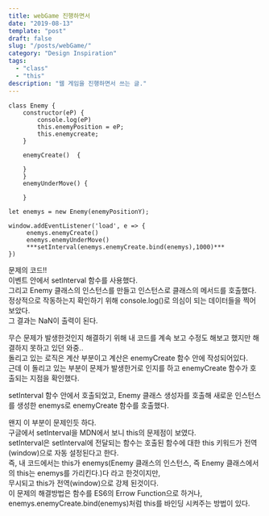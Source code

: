 ```yaml
---
title: webGame 진행하면서
date: "2019-08-13"
template: "post"
draft: false
slug: "/posts/webGame/"
category: "Design Inspiration"
tags:
  - "class"
  - "this"
description: "웹 게임을 진행하면서 쓰는 글."
---
```


```
class Enemy {
    constructor(eP) {
        console.log(eP)
        this.enemyPosition = eP;
        this.enemycreate;
    }

    enemyCreate()  {

    }
    }
    enemyUnderMove() {

    }

let enemys = new Enemy(enemyPositionY);

window.addEventListener('load', e => {
     enemys.enemyCreate()
     enemys.enemyUnderMove()
     ***setInterval(enemys.enemyCreate.bind(enemys),1000)***
})
```

문제의 코드!!  
이벤트 안에서 setInterval 함수를 사용했다.  
그리고 Enemy 클래스의 인스턴스를 만들고 인스턴스로 클래스의 메서드를 호출했다.  
정상적으로 작동하는지 확인하기 위해 console.log()로 의심이 되는 데이터들을 찍어보았다.  
그 결과는 NaN이 출력이 된다.

무슨 문제가 발생한것인지 해결하기 위해 내 코드를 계속 보고 수정도 해보고 했지만 해결하지 못하고 있던 와중..  
돌리고 있는 로직은 계산 부분이고 계산은 enemyCreate 함수 안에 작성되어있다.  
근데 이 돌리고 있는 부분이 문제가 발생한거로 인지를 하고 enemyCreate 함수가 호출되는 지점을 확인했다.

setInterval 함수 안에서 호출되었고, Enemy 클래스 생성자를 호출해 새로운 인스턴스를 생성한 enemys로 enemyCreate 함수를 호출했다.

왠지 이 부분이 문제인듯 하다.  
구글에서 setInterval을 MDN에서 보니 this의 문제점이 보였다.  
setInterval은 setInterval에 전달되는 함수는 호출된 함수에 대한 this 키워드가 전역(window)으로 자동 설정된다고 한다.  
즉, 내 코드에서는 this가 enemys(Enemy 클래스의 인스턴스, 즉 Enemy 클래스에서의 this는 enemys를 가리킨다.)다 라고 한것이지만,  
무시되고 this가 전역(window)으로 강제 된것이다.  
이 문제의 해결방법은 함수를 ES6의 Errow Function으로 하거나, enemys.enemyCreate.bind(enemys)처럼 this를 바인딩 시켜주는 방법이 있다.

